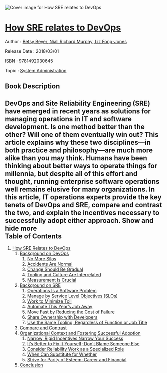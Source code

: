 ![Cover image for How SRE relates to DevOps](https://imgdetail.ebookreading.net/cover/cover/system_admin/EB9781492030645.jpg)

[How SRE relates to DevOps](https://ebookreading.net/view/book/How+SRE+relates+to+DevOps-EB9781492030645_1.html "How SRE relates to DevOps")
====================================================================================================================

Author : [Betsy Beyer](https://ebookreading.net/search/author/Betsy+Beyer),[ Niall Richard Murphy](https://ebookreading.net/search/author/+Niall+Richard+Murphy),[ Liz Fong-Jones](https://ebookreading.net/search/author/+Liz+Fong-Jones)

Release Date : 2018/03/01

ISBN : 9781492030645

Topic : [System Administration](https://ebookreading.net/search/category/system-administration)

Book Description
-----------------

 DevOps and Site Reliability Engineering (SRE) have emerged in recent years as solutions for managing operations in IT and software development. Is one method better than the other? Will one of them eventually win out? This article explains why these two disciplines—in both practice and philosophy—are much more alike than you may think.
Humans have been thinking about better ways to operate things for millennia, but despite all of this effort and thought, running enterprise software operations well remains elusive for many organizations. In this article, IT operations experts provide the key tenets of DevOps and SRE, compare and contrast the two, and explain the incentives necessary to successfully adopt either approach.
        Show and hide more                
Table of Contents
-----------------

1. [How SRE Relates to DevOps](https://ebookreading.net/view/book/How+SRE+relates+to+DevOps-EB9781492030645_3.html#idm140514956622544)
    1. [Background on DevOps](https://ebookreading.net/view/book/How+SRE+relates+to+DevOps-EB9781492030645_3.html#idm140514956600960)
        1. [No More Silos](https://ebookreading.net/view/book/How+SRE+relates+to+DevOps-EB9781492030645_3.html#idm140514956582448)
        1. [Accidents Are Normal](https://ebookreading.net/view/book/How+SRE+relates+to+DevOps-EB9781492030645_3.html#idm140514956580240)
        1. [Change Should Be Gradual](https://ebookreading.net/view/book/How+SRE+relates+to+DevOps-EB9781492030645_3.html#idm140514956578320)
        1. [Tooling and Culture Are Interrelated](https://ebookreading.net/view/book/How+SRE+relates+to+DevOps-EB9781492030645_3.html#idm140514956569168)
        1. [Measurement Is Crucial](https://ebookreading.net/view/book/How+SRE+relates+to+DevOps-EB9781492030645_3.html#idm140514956572160)
    1. [Background on SRE](https://ebookreading.net/view/book/How+SRE+relates+to+DevOps-EB9781492030645_3.html#idm140514956566768)
        1. [Operations Is a Software Problem](https://ebookreading.net/view/book/How+SRE+relates+to+DevOps-EB9781492030645_3.html#idm140514956550416)
        1. [Manage by Service Level Objectives (SLOs)](https://ebookreading.net/view/book/How+SRE+relates+to+DevOps-EB9781492030645_3.html#idm140514956546464)
        1. [Work to Minimize Toil](https://ebookreading.net/view/book/How+SRE+relates+to+DevOps-EB9781492030645_3.html#idm140514956548160)
        1. [Automate This Year’s Job Away](https://ebookreading.net/view/book/How+SRE+relates+to+DevOps-EB9781492030645_3.html#idm140514956544640)
        1. [Move Fast by Reducing the Cost of Failure](https://ebookreading.net/view/book/How+SRE+relates+to+DevOps-EB9781492030645_3.html#idm140514956529312)
        1. [Share Ownership with Developers](https://ebookreading.net/view/book/How+SRE+relates+to+DevOps-EB9781492030645_3.html#idm140514956536256)
        1. [Use the Same Tooling, Regardless of Function or Job Title](https://ebookreading.net/view/book/How+SRE+relates+to+DevOps-EB9781492030645_3.html#idm140514956522160)
    1. [Compare and Contrast](https://ebookreading.net/view/book/How+SRE+relates+to+DevOps-EB9781492030645_3.html#idm140514956559392)
    1. [Organizational Context and Fostering Successful Adoption](https://ebookreading.net/view/book/How+SRE+relates+to+DevOps-EB9781492030645_3.html#idm140514956515104)
        1. [Narrow, Rigid Incentives Narrow Your Success](https://ebookreading.net/view/book/How+SRE+relates+to+DevOps-EB9781492030645_3.html#idm140514956502576)
        1. [It’s Better to Fix It Yourself; Don’t Blame Someone Else](https://ebookreading.net/view/book/How+SRE+relates+to+DevOps-EB9781492030645_3.html#idm140514956490000)
        1. [Consider Reliability Work as a Specialized Role](https://ebookreading.net/view/book/How+SRE+relates+to+DevOps-EB9781492030645_3.html#idm140514956487312)
        1. [When Can Substitute for Whether](https://ebookreading.net/view/book/How+SRE+relates+to+DevOps-EB9781492030645_3.html#idm140514956471424)
        1. [Strive for Parity of Esteem: Career and Financial](https://ebookreading.net/view/book/How+SRE+relates+to+DevOps-EB9781492030645_3.html#idm140514956472656)
    1. [Conclusion](https://ebookreading.net/view/book/How+SRE+relates+to+DevOps-EB9781492030645_3.html#idm140514956469072)
